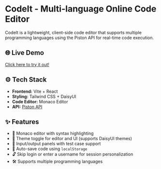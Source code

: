 # CodeIt - Multi-language Online Code Editor

CodeIt is a lightweight, client-side code editor that supports multiple programming languages using the Piston API for real-time code execution.

## 🌐 Live Demo
[Click here to try it out!](https://code-editor-one-sigma.vercel.app/)

## ⚙️ Tech Stack

- **Frontend:** Vite + React
- **Styling:** Tailwind CSS + DaisyUI
- **Code Editor:** Monaco Editor
- **API:** [Piston API](https://github.com/engineer-man/piston)

## ✨ Features

- 📝 Monaco editor with syntax highlighting
- 🎨 Theme toggle for editor and UI (supports DaisyUI themes)
- 🧪 Input/output panels with test case support
- 💾 Auto-save code using `localStorage`
- 🔓 Skip login or enter a username for session personalization
- 🛠 Supports multiple programming languages
